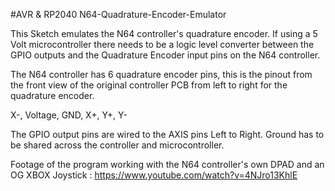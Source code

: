 #AVR & RP2040 N64-Quadrature-Encoder-Emulator

This Sketch emulates the N64 controller's quadrature encoder. If using a 5 Volt microcontroller there needs to be a logic level converter between the GPIO outputs and the Quadrature Encoder input pins on the N64 controller. 

The N64 controller has 6 quadrature encoder pins, this is the pinout from the front view of the original controller PCB from left to right for the quadrature encoder. 

X-, Voltage, GND, X+, Y+, Y- 

The GPIO output pins are wired to the AXIS pins Left to Right. Ground has to be shared across the controller and microcontroller.

Footage of the program working with the N64 controller's own DPAD and an OG XBOX Joystick : https://www.youtube.com/watch?v=4NJro13KhlE


